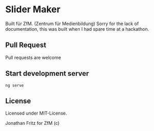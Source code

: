 # Slider Maker

Built für ZfM. (Zentrum für Medienbildung)
Sorry for the lack of documentation, this was built when I had spare time at a hackathon.

## Pull Request 
Pull requests are welcome

## Start development server
``ng serve``
## License
Licensed under MIT-License.

Jonathan Fritz for ZfM (c) 